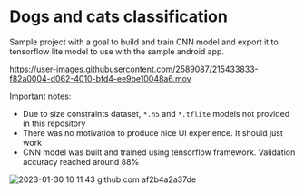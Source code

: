# Dogs and cats classification
Sample project with a goal to build and train CNN model and export it to tensorflow lite model to use with the sample android app. 

https://user-images.githubusercontent.com/2589087/215433833-f82a0004-d062-4010-bfd4-ee9be10048a6.mov

Important notes:
- Due to size constraints dataset, `*.h5` and `*.tflite` models not provided in this repository
- There was no motivation to produce nice UI experience. It should just work
- CNN model was built and trained using tensorflow framework. Validation accuracy reached around 88%


![2023-01-30 10 11 43 github com af2b4a2a37de](https://user-images.githubusercontent.com/2589087/215434973-e0f08172-c053-4418-8a27-1533c75ec722.png)
